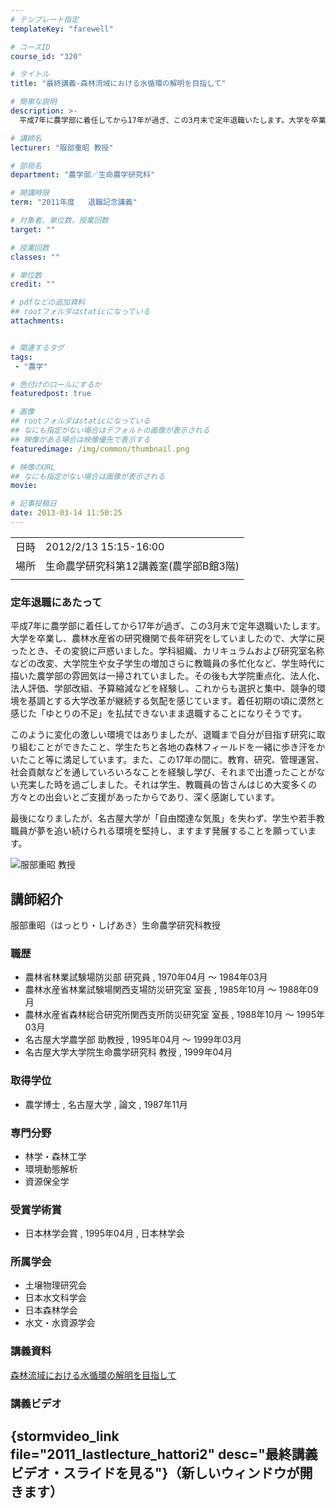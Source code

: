 ```yaml
---
# テンプレート指定
templateKey: "farewell"

# コースID
course_id: "320"

# タイトル
title: "最終講義-森林流域における水循環の解明を目指して"

# 簡単な説明
description: >-
  平成7年に農学部に着任してから17年が過ぎ、この3月末で定年退職いたします。大学を卒業し、農林水産省の研究機関で長年研究をしていましたので、大学に戻ったとき、その変貌に戸惑いました。学科組織、カリキュラムおよび研究室名称などの改変、大学院生や女子学生の増加さらに教職員の多忙化など、学生時代に描いた農学部の雰囲気は一掃されていました。その後も大学院重点化、法人化、法人評価、学部改組、予算縮減など ...

# 講師名
lecturer: "服部重昭 教授"

# 部局名
department: "農学部／生命農学研究科"

# 開講時限
term: "2011年度	退職記念講義"

# 対象者、単位数、授業回数
target: ""

# 授業回数
classes: ""

# 単位数
credit: ""

# pdfなどの追加資料
## rootフォルダはstaticになっている
attachments:


# 関連するタグ
tags:
 - "農学"

# 色付けのロールにするか
featuredpost: true

# 画像
## rootフォルダはstaticになっている
## なにも指定がない場合はデフォルトの画像が表示される
## 映像がある場合は映像優先で表示する
featuredimage: /img/common/thumbnail.png

# 映像のURL
## なにも指定がない場合は画像が表示される
movie: 

# 記事投稿日
date: 2013-03-14 11:50:25
---
```


|   |   |
|---|---|
| 日時 | 2012/2/13  15:15-16:00 |
| 場所 | 生命農学研究科第12講義室(農学部B館3階) |
|   |   |


### 定年退職にあたって

平成7年に農学部に着任してから17年が過ぎ、この3月末で定年退職いたします。大学を卒業し、農林水産省の研究機関で長年研究をしていましたので、大学に戻ったとき、その変貌に戸惑いました。学科組織、カリキュラムおよび研究室名称などの改変、大学院生や女子学生の増加さらに教職員の多忙化など、学生時代に描いた農学部の雰囲気は一掃されていました。その後も大学院重点化、法人化、法人評価、学部改組、予算縮減などを経験し、これからも選択と集中、競争的環境を基調とする大学改革が継続する気配を感じています。着任初期の頃に漠然と感じた「ゆとりの不足」を払拭できないまま退職することになりそうです。

このように変化の激しい環境ではありましたが、退職まで自分が目指す研究に取り組むことができたこと、学生たちと各地の森林フィールドを一緒に歩き汗をかいたこと等に満足しています。また、この17年の間に、教育、研究、管理運営、社会貢献などを通していろいろなことを経験し学び、それまで出遭ったことがない充実した時を過ごしました。それは学生、教職員の皆さんはじめ大変多くの方々との出会いとご支援があったからであり、深く感謝しています。

最後になりましたが、名古屋大学が「自由闊達な気風」を失わず、学生や若手教職員が夢を追い続けられる環境を堅持し、ますます発展することを願っています。



![服部重昭 教授](http://ocw.nagoya-u.jp/files/320/s_hattori.png) 
## 講師紹介

服部重昭（はっとり・しげあき）生命農学研究科教授

### 職歴

* 農林省林業試験場防災部 研究員 , 1970年04月 〜 1984年03月
* 農林水産省林業試験場関西支場防災研究室 室長 , 1985年10月 〜 1988年09月
* 農林水産省森林総合研究所関西支所防災研究室 室長 , 1988年10月 〜 1995年03月
* 名古屋大学農学部 助教授 , 1995年04月 〜 1999年03月
* 名古屋大学大学院生命農学研究科 教授 , 1999年04月

### 取得学位

* 農学博士 , 名古屋大学 , 論文 , 1987年11月

### 専門分野

* 林学・森林工学
* 環境動態解析
* 資源保全学

### 受賞学術賞

* 日本林学会賞 , 1995年04月 , 日本林学会

### 所属学会

* 土壌物理研究会
* 日本水文科学会
* 日本森林学会
* 水文・水資源学会


### 講義資料

[森林流域における水循環の解明を目指して](http://ocw.nagoya-u.jp/files/320/H23hattori_lastlecture.pdf) 


### 講義ビデオ

{stormvideo_link file="2011_lastlecture_hattori2" desc="最終講義ビデオ・スライドを見る"}（新しいウィンドウが開きます）
-----